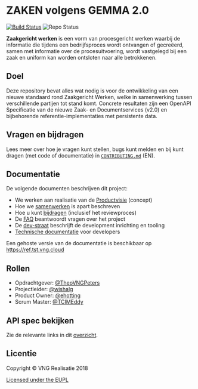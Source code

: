 ZAKEN volgens GEMMA 2.0
=====
[![Build Status](https://jenkins.nlx.io/job/gemma-zaken-build-and-test/badge/icon?style=plastic)](https://jenkins.nlx.io/) ![Repo Status](https://img.shields.io/badge/status-concept-lightgrey.svg?style=plastic)

**Zaakgericht werken** is een vorm van procesgericht werken waarbij de informatie die tijdens een bedrijfsproces wordt ontvangen of gecreëerd, samen met informatie over de procesuitvoering, wordt vastgelegd bij een zaak en uniform kan worden ontsloten naar alle betrokkenen.

## Doel
Deze repository bevat alles wat nodig is voor de ontwikkeling van een nieuwe standaard rond Zaakgericht Werken, welke in samenwerking tussen verschillende partijen tot stand komt. Concrete resultaten zijn een OpenAPI Specificatie van de nieuwe Zaak- en Documentservices (v2.0) en bijbehorende referentie-implementaties met persistente data.

## Vragen en bijdragen
Lees meer over hoe je vragen kunt stellen, bugs kunt melden en bij kunt dragen (met code of documentatie) in [`CONTRIBUTING.md`](CONTRIBUTING.md) (EN).

## Documentatie
De volgende documenten beschrijven dit project:

- We werken aan realisatie van de [Productvisie](./docs/content/introduction/productvisie.md) (concept)
- Hoe we [samenwerken](./docs/content/introduction/samenwerking.md) is apart beschreven
- Hoe u kunt [bijdragen](./docs/content/introduction/bijdragen.md) (inclusief het reviewproces)
- De [FAQ](./docs/content/introduction/faq.md) beantwoordt vragen over het project
- De [dev-straat](./docs/content/developers/dev-straat.md) beschrijft de development
  inrichting en tooling
- [Technische documentatie](./docs/content/developers/_index.md) voor developers

Een gehoste versie van de documentatie is beschikbaar op https://ref.tst.vng.cloud

## Rollen

- Opdrachtgever: [@TheoVNGPeters](https://github.com/TheoVNGPeters)
- Projectleider: [@wishalg](https://github.com/wishalg)
- Product Owner: [@ehotting](https://github.com/ehotting)
- Scrum Master:  [@TCIMEddy](https://github.com/TCIMEddy)

## API spec bekijken

Zie de relevante links in dit [overzicht](./docs/content/developers/api-specifications.md).

## Licentie
Copyright © VNG Realisatie 2018

[Licensed under the EUPL](LICENCE.md)
